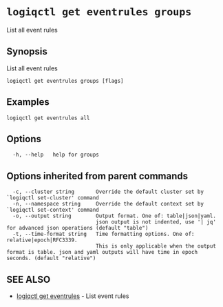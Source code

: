# `logiqctl get eventrules groups`

List all event rules

## Synopsis

List all event rules

```
logiqctl get eventrules groups [flags]
```

## Examples

```
logiqctl get eventrules all
```

## Options

```
  -h, --help   help for groups
```

## Options inherited from parent commands

```
  -c, --cluster string       Override the default cluster set by `logiqctl set-cluster' command
  -n, --namespace string     Override the default context set by `logiqctl set-context' command
  -o, --output string        Output format. One of: table|json|yaml. 
                             json output is not indented, use '| jq' for advanced json operations (default "table")
  -t, --time-format string   Time formatting options. One of: relative|epoch|RFC3339. 
                             This is only applicable when the output format is table. json and yaml outputs will have time in epoch seconds. (default "relative")
```

## SEE ALSO

* [logiqctl get eventrules](/get/logiqctl_get_eventrules)	 - List event rules


